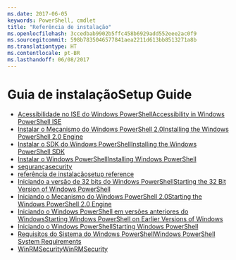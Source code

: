 ```yaml
---
ms.date: 2017-06-05
keywords: PowerShell, cmdlet
title: "Referência de instalação"
ms.openlocfilehash: 3ccedbab9902b5ffc458b6929add552eee2ac0f9
ms.sourcegitcommit: 598b7835046577841aea2211d613bb8513271a8b
ms.translationtype: HT
ms.contentlocale: pt-BR
ms.lasthandoff: 06/08/2017
---
```

#  <a name="setup-guide"></a><span data-ttu-id="5873f-103">Guia de instalação</span><span class="sxs-lookup"><span data-stu-id="5873f-103">Setup Guide</span></span>

-  [<span data-ttu-id="5873f-104">Acessibilidade no ISE do Windows PowerShell</span><span class="sxs-lookup"><span data-stu-id="5873f-104">Accessibility in Windows PowerShell ISE</span></span>](Accessibility-in-Windows-PowerShell-ISE.md)
-  [<span data-ttu-id="5873f-105">Instalar o Mecanismo do Windows PowerShell 2.0</span><span class="sxs-lookup"><span data-stu-id="5873f-105">Installing the Windows PowerShell 2.0 Engine</span></span>](Installing-the-Windows-PowerShell-2.0-Engine.md)
-  [<span data-ttu-id="5873f-106">Instalar o SDK do Windows PowerShell</span><span class="sxs-lookup"><span data-stu-id="5873f-106">Installing the Windows PowerShell SDK</span></span>](Installing-the-Windows-PowerShell-SDK.md)
-  [<span data-ttu-id="5873f-107">Instalar o Windows PowerShell</span><span class="sxs-lookup"><span data-stu-id="5873f-107">Installing Windows PowerShell</span></span>](Installing-Windows-PowerShell.md)
-  [<span data-ttu-id="5873f-108">segurança</span><span class="sxs-lookup"><span data-stu-id="5873f-108">security</span></span>](security.md)
-  [<span data-ttu-id="5873f-109">referência de instalação</span><span class="sxs-lookup"><span data-stu-id="5873f-109">setup reference</span></span>](setup-reference.md)
-  [<span data-ttu-id="5873f-110">Iniciando a versão de 32 bits do Windows PowerShell</span><span class="sxs-lookup"><span data-stu-id="5873f-110">Starting the 32 Bit Version of Windows PowerShell</span></span>](Starting-the-32-Bit-Version-of-Windows-PowerShell.md)
-  [<span data-ttu-id="5873f-111">Iniciando o Mecanismo do Windows PowerShell 2.0</span><span class="sxs-lookup"><span data-stu-id="5873f-111">Starting the Windows PowerShell 2.0 Engine</span></span>](Starting-the-Windows-PowerShell-2.0-Engine.md)
-  [<span data-ttu-id="5873f-112">Iniciando o Windows PowerShell em versões anteriores do Windows</span><span class="sxs-lookup"><span data-stu-id="5873f-112">Starting Windows PowerShell on Earlier Versions of Windows</span></span>](Starting-Windows-PowerShell-on-Earlier-Versions-of-Windows.md)
-  [<span data-ttu-id="5873f-113">Iniciando o Windows PowerShell</span><span class="sxs-lookup"><span data-stu-id="5873f-113">Starting Windows PowerShell</span></span>](Starting-Windows-PowerShell.md)
-  [<span data-ttu-id="5873f-114">Requisitos do Sistema do Windows PowerShell</span><span class="sxs-lookup"><span data-stu-id="5873f-114">Windows PowerShell System Requirements</span></span>](Windows-PowerShell-System-Requirements.md)
-  [<span data-ttu-id="5873f-115">WinRMSecurity</span><span class="sxs-lookup"><span data-stu-id="5873f-115">WinRMSecurity</span></span>](WinRMSecurity.md)

